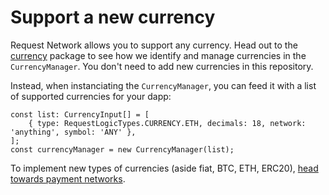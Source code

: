 # Support a new currency

Request Network allows you to support any currency. Head out to the [currency](https://github.com/RequestNetwork/requestNetwork/tree/master/packages/currency) package to see how we identify and manage currencies in the `CurrencyManager`. You don't need to add new currencies in this repository.

Instead, when instanciating the `CurrencyManager`, you can feed it with a list of supported currencies for your dapp:

```
const list: CurrencyInput[] = [
    { type: RequestLogicTypes.CURRENCY.ETH, decimals: 18, network: 'anything', symbol: 'ANY' },
];
const currencyManager = new CurrencyManager(list);
```

To implement new types of currencies (aside fiat, BTC, ETH, ERC20), [head towards payment networks](../../../protocol-overview/how-payment-networks-work.md#other-currencies).
